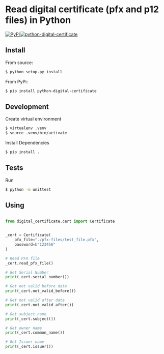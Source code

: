 # Read digital certificate (pfx and p12 files) in Python

[![PyPI](https://img.shields.io/pypi/v/python-digital-certificate)](https://pypi.org/project/python-digital-certificate/)[![python-digital-certificate](https://github.com/leogregianin/python-digital-certificate/actions/workflows/main.yml/badge.svg)](https://github.com/leogregianin/python-digital-certificate/actions/workflows/main.yml)

## Install

From source:
```sh
$ python setup.py install
```

From PyPi:
```sh
$ pip install python-digital-certificate
```

## Development

Create virtual environment

```sh
$ virtualenv .venv
$ source .venv/bin/activate
```

Install Dependencies
    
```sh
$ pip install .
```

## Tests
    
Run
    
```sh
$ python -m unittest
```

## Using

```python

from digital_certificate.cert import Certificate


_cert = Certificate(
    pfx_file="./pfx-files/test_file.pfx",
    password=b"123456"
)

# Read PFX file
_cert.read_pfx_file()

# Get Serial Number
print(_cert.serial_number())

# Get not valid before date
print(_cert.not_valid_before())

# Get not valid after date
print(_cert.not_valid_after())

# Get subject name
print(_cert.subject())

# Get owner name
print(_cert.common_name())

# Get Issuer name
print(_cert.issuer())
```
